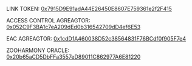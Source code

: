 
LINK TOKEN: [0x7915D9E91adA44E26450E8607E759361e2f2F415](https://explorer.testnet.aurora.dev/address/0x7915D9E91adA44E26450E8607E759361e2f2F415/transactions)

ACCESS CONTROL AGREAGTOR: [0x052C9F3BA1c7eA209dEd0b316542709dD4ef6E53](https://explorer.testnet.aurora.dev/address/0x052C9F3BA1c7eA209dEd0b316542709dD4ef6E53/transactions)

EAC AGREAGTOR: [0x1cdD1A460038D52c38564831F76BCdf0f905F7e4](https://explorer.testnet.aurora.dev/address/0x1cdD1A460038D52c38564831F76BCdf0f905F7e4/transactions)

ZOOHARMONY ORACLE: [0x20b65aCD5DbFFa3557eD89011C862977A6E81220](https://explorer.testnet.aurora.dev/address/0x20b65aCD5DbFFa3557eD89011C862977A6E81220/transactions)
